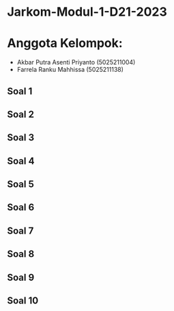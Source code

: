 # Jarkom-Modul-1-D21-2023

# Anggota Kelompok:
+ Akbar Putra Asenti Priyanto (5025211004)
+ Farrela Ranku Mahhissa (5025211138)

## Soal 1

## Soal 2

## Soal 3

## Soal 4

## Soal 5

## Soal 6

## Soal 7

## Soal 8

## Soal 9

## Soal 10
